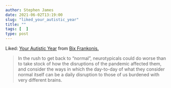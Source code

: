 ```yaml
---
author: Stephen James
date: 2021-06-02T13:19:00
slug: "liked_your_autistic_year"
title: ""
tags: [  ]
type: post
---
```

Liked: [Your Autistic Year](https://bix.blog/2021/05/31/your-autistic-year/) from [Bix Frankonis.](https://bix.blog/)

>In the rush to get back to “normal”, neurotypicals could do worse than to take stock of how the disruptions of the pandemic affected them, and consider the ways in which the day-to-day of what they consider normal itself can be a daily disruption to those of us burdened with very different brains.
